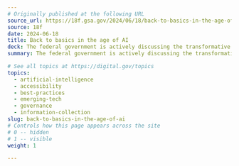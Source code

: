```yaml
---
# Originally published at the following URL
source_url: https://18f.gsa.gov/2024/06/18/back-to-basics-in-the-age-of-ai/
source: 18f
date: 2024-06-18
title: Back to basics in the age of AI
deck: The federal government is actively discussing the transformative potential of artificial intelligence (AI). It has the potential to transform our digital service delivery, automate tasks, and enhance data analysis. However, AI also presents challenges and risks such as bias and ethical concerns. The team at 18F provides a quick overview of AI, its place in government today, and the techniques and frameworks they are currently using to navigate this complex new landscape.
summary: The federal government is actively discussing the transformative potential of artificial intelligence (AI). It has the potential to transform our digital service delivery, automate tasks, and enhance data analysis. However, AI also presents challenges and risks such as bias and ethical concerns. The team at 18F provides a quick overview of AI, its place in government today, and the techniques and frameworks they are currently using to navigate this complex new landscape.

# See all topics at https://digital.gov/topics
topics:
  - artificial-intelligence
  - accessibility
  - best-practices
  - emerging-tech
  - governance
  - information-collection
slug: back-to-basics-in-the-age-of-ai
# Controls how this page appears across the site
# 0 -- hidden
# 1 -- visible
weight: 1

---
```


